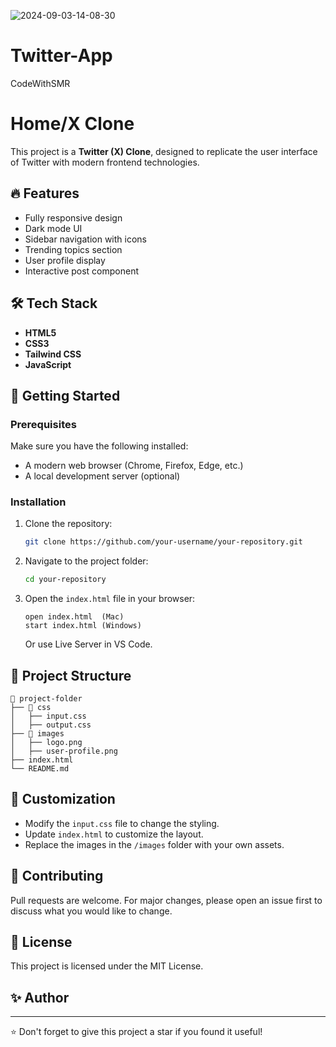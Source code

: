 ![2024-09-03-14-08-30](https://github.com/user-attachments/assets/a3092906-9558-4a44-bb51-b4aa58eea8eb)
# Twitter-App
CodeWithSMR



# Home/X Clone

This project is a **Twitter (X) Clone**, designed to replicate the user interface of Twitter with modern frontend technologies.

## 🔥 Features

- Fully responsive design
- Dark mode UI
- Sidebar navigation with icons
- Trending topics section
- User profile display
- Interactive post component

## 🛠 Tech Stack

- **HTML5**
- **CSS3**
- **Tailwind CSS**
- **JavaScript**

## 🚀 Getting Started

### Prerequisites

Make sure you have the following installed:

- A modern web browser (Chrome, Firefox, Edge, etc.)
- A local development server (optional)

### Installation

1. Clone the repository:
   ```bash
   git clone https://github.com/your-username/your-repository.git
   ```
2. Navigate to the project folder:
   ```bash
   cd your-repository
   ```
3. Open the `index.html` file in your browser:
   ```
   open index.html  (Mac)
   start index.html (Windows)
   ```
   Or use Live Server in VS Code.

## 📁 Project Structure

```
📂 project-folder
├── 📂 css
│   ├── input.css
│   ├── output.css
├── 📂 images
│   ├── logo.png
│   ├── user-profile.png
├── index.html
└── README.md
```

## 🎨 Customization

- Modify the `input.css` file to change the styling.
- Update `index.html` to customize the layout.
- Replace the images in the `/images` folder with your own assets.

## 🤝 Contributing

Pull requests are welcome. For major changes, please open an issue first to discuss what you would like to change.

## 📜 License

This project is licensed under the MIT License.

## ✨ Author



---

⭐ Don't forget to give this project a star if you found it useful!


